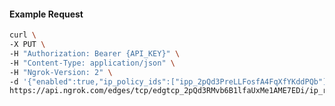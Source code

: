 <!-- Code generated for API Clients. DO NOT EDIT. -->

#### Example Request

```bash
curl \
-X PUT \
-H "Authorization: Bearer {API_KEY}" \
-H "Content-Type: application/json" \
-H "Ngrok-Version: 2" \
-d '{"enabled":true,"ip_policy_ids":["ipp_2pQd3PreLLFosfA4FqXfYKddPQb"]}' \
https://api.ngrok.com/edges/tcp/edgtcp_2pQd3RMvb6B1lfaUxMe1AME7EDi/ip_restriction
```
